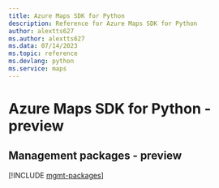```yaml
---
title: Azure Maps SDK for Python
description: Reference for Azure Maps SDK for Python
author: alextts627
ms.author: alextts627
ms.data: 07/14/2023
ms.topic: reference
ms.devlang: python
ms.service: maps
---
```

# Azure Maps SDK for Python - preview

## Management packages - preview
[!INCLUDE [mgmt-packages](maps-mgmt-index.md)]